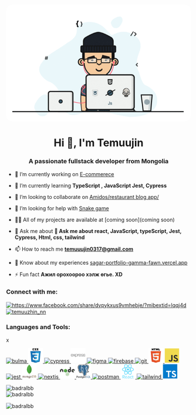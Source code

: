 <img src="https://raw.githubusercontent.com/imakshath/imakshath/master/1%20IRGHmiGsa16stedQvIaZfw.gif" width="1000" alt="coding" style="border-radius: 15px"/>

<h1 align="center">Hi 👋, I'm Temuujin</h1>
<h3 align="center">A passionate fullstack developer from Mongolia</h3>

- 🔭 I’m currently working on [E-commerece](e-commerceee-web.vercel.app)

- 🌱 I’m currently learning **TypeScript , JavaScript Jest, Cypress**

- 👯 I’m looking to collaborate on [Amidos/restaurant blog app/](amidos.vercel.app)

- 🤝 I’m looking for help with [Snake game](tommys-snake.vercel.app)

- 👨‍💻 All of my projects are available at [coming soon](coming soon)

- 💬 Ask me about **💬 Ask me about react, JavaScript, typeScript, Jest, Cypress, Html, css, tailwind**

- 📫 How to reach me **temuuujin0317@gmail.com**

- 📄 Know about my experiences [sagar-portfolio-gamma-fawn.vercel.app](sagar-portfolio-gamma-fawn.vercel.app)

- ⚡ Fun fact **Ажил орохоороо хэлж өгье. XD**

<h3 align="left">Connect with me:</h3>
<p align="left">
<a href="https://www.facebook.com/profile.php?id=100042096495242" target="blank"><img align="center" src="https://raw.githubusercontent.com/rahuldkjain/github-profile-readme-generator/master/src/images/icons/Social/facebook.svg" alt="https://www.facebook.com/share/dvpykxus9vmhebje/?mibextid=lqqj4d" height="30" width="40" /></a>
<a href="https://instagram.com/temuuzhin_nn" target="blank"><img align="center" src="https://raw.githubusercontent.com/rahuldkjain/github-profile-readme-generator/master/src/images/icons/Social/instagram.svg" alt="temuuzhin_nn" height="30" width="40" /></a>
</p>

<h3 align="left">Languages and Tools:</h3>x
<p align="left"> <a href="https://bulma.io/" target="_blank" rel="noreferrer"> <img src="https://raw.githubusercontent.com/gilbarbara/logos/804dc257b59e144eaca5bc6ffd16949752c6f789/logos/bulma.svg" alt="bulma" width="40" height="40"/> </a> <a href="https://www.w3schools.com/css/" target="_blank" rel="noreferrer"> <img src="https://raw.githubusercontent.com/devicons/devicon/master/icons/css3/css3-original-wordmark.svg" alt="css3" width="40" height="40"/> </a> <a href="https://www.cypress.io" target="_blank" rel="noreferrer"> <img src="https://raw.githubusercontent.com/simple-icons/simple-icons/6e46ec1fc23b60c8fd0d2f2ff46db82e16dbd75f/icons/cypress.svg" alt="cypress" width="40" height="40"/> </a> <a href="https://expressjs.com" target="_blank" rel="noreferrer"> <img src="https://raw.githubusercontent.com/devicons/devicon/master/icons/express/express-original-wordmark.svg" alt="express" width="40" height="40"/> </a> <a href="https://www.figma.com/" target="_blank" rel="noreferrer"> <img src="https://www.vectorlogo.zone/logos/figma/figma-icon.svg" alt="figma" width="40" height="40"/> </a> <a href="https://firebase.google.com/" target="_blank" rel="noreferrer"> <img src="https://www.vectorlogo.zone/logos/firebase/firebase-icon.svg" alt="firebase" width="40" height="40"/> </a> <a href="https://git-scm.com/" target="_blank" rel="noreferrer"> <img src="https://www.vectorlogo.zone/logos/git-scm/git-scm-icon.svg" alt="git" width="40" height="40"/> </a> <a href="https://www.w3.org/html/" target="_blank" rel="noreferrer"> <img src="https://raw.githubusercontent.com/devicons/devicon/master/icons/html5/html5-original-wordmark.svg" alt="html5" width="40" height="40"/> </a> <a href="https://developer.mozilla.org/en-US/docs/Web/JavaScript" target="_blank" rel="noreferrer"> <img src="https://raw.githubusercontent.com/devicons/devicon/master/icons/javascript/javascript-original.svg" alt="javascript" width="40" height="40"/> </a> <a href="https://jestjs.io" target="_blank" rel="noreferrer"> <img src="https://www.vectorlogo.zone/logos/jestjsio/jestjsio-icon.svg" alt="jest" width="40" height="40"/> </a> <a href="https://www.mongodb.com/" target="_blank" rel="noreferrer"> <img src="https://raw.githubusercontent.com/devicons/devicon/master/icons/mongodb/mongodb-original-wordmark.svg" alt="mongodb" width="40" height="40"/> </a> <a href="https://nextjs.org/" target="_blank" rel="noreferrer"> <img src="https://cdn.worldvectorlogo.com/logos/nextjs-2.svg" alt="nextjs" width="40" height="40"/> </a> <a href="https://nodejs.org" target="_blank" rel="noreferrer"> <img src="https://raw.githubusercontent.com/devicons/devicon/master/icons/nodejs/nodejs-original-wordmark.svg" alt="nodejs" width="40" height="40"/> </a> <a href="https://www.postgresql.org" target="_blank" rel="noreferrer"> <img src="https://raw.githubusercontent.com/devicons/devicon/master/icons/postgresql/postgresql-original-wordmark.svg" alt="postgresql" width="40" height="40"/> </a> <a href="https://postman.com" target="_blank" rel="noreferrer"> <img src="https://www.vectorlogo.zone/logos/getpostman/getpostman-icon.svg" alt="postman" width="40" height="40"/> </a> <a href="https://reactjs.org/" target="_blank" rel="noreferrer"> <img src="https://raw.githubusercontent.com/devicons/devicon/master/icons/react/react-original-wordmark.svg" alt="react" width="40" height="40"/> </a> <a href="https://tailwindcss.com/" target="_blank" rel="noreferrer"> <img src="https://www.vectorlogo.zone/logos/tailwindcss/tailwindcss-icon.svg" alt="tailwind" width="40" height="40"/> </a> <a href="https://www.typescriptlang.org/" target="_blank" rel="noreferrer"> <img src="https://raw.githubusercontent.com/devicons/devicon/master/icons/typescript/typescript-original.svg" alt="typescript" width="40" height="40"/> </a> </p>

<p><img align="left" src="https://github-readme-stats.vercel.app/api/top-langs?username=Tommy9901&show_icons=true&locale=en&layout=compact" width="450" alt="badralbb" /></p>

<p>&nbsp;<img align="rigth" src="https://github-readme-stats.vercel.app/api?username=Tommy9901&show_icons=true&locale=en" width="450" alt="badralbb" /></p>

<p><img align="center" src="https://github-readme-streak-stats.herokuapp.com/?user=Tommy9901&" alt="badralbb" width="1000" /></p>

